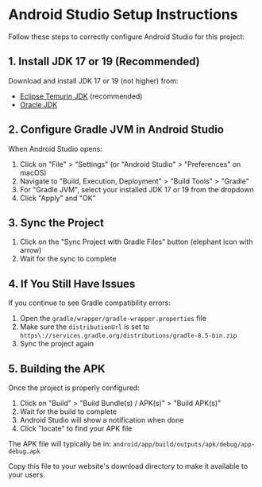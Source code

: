 # Android Studio Setup Instructions

Follow these steps to correctly configure Android Studio for this project:

## 1. Install JDK 17 or 19 (Recommended)

Download and install JDK 17 or 19 (not higher) from:
- [Eclipse Temurin JDK](https://adoptium.net/temurin/releases/) (recommended)
- [Oracle JDK](https://www.oracle.com/java/technologies/downloads/)

## 2. Configure Gradle JVM in Android Studio

When Android Studio opens:

1. Click on "File" > "Settings" (or "Android Studio" > "Preferences" on macOS)
2. Navigate to "Build, Execution, Deployment" > "Build Tools" > "Gradle"
3. For "Gradle JVM", select your installed JDK 17 or 19 from the dropdown
4. Click "Apply" and "OK"

## 3. Sync the Project

1. Click on the "Sync Project with Gradle Files" button (elephant icon with arrow)
2. Wait for the sync to complete

## 4. If You Still Have Issues

If you continue to see Gradle compatibility errors:

1. Open the `gradle/wrapper/gradle-wrapper.properties` file
2. Make sure the `distributionUrl` is set to `https\://services.gradle.org/distributions/gradle-8.5-bin.zip`
3. Sync the project again

## 5. Building the APK

Once the project is properly configured:

1. Click on "Build" > "Build Bundle(s) / APK(s)" > "Build APK(s)"
2. Wait for the build to complete
3. Android Studio will show a notification when done
4. Click "locate" to find your APK file

The APK file will typically be in: `android/app/build/outputs/apk/debug/app-debug.apk`

Copy this file to your website's download directory to make it available to your users. 